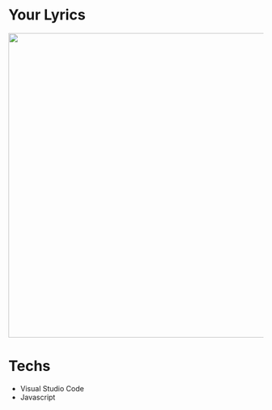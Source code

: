 # Your Lyrics
<p align="center">
  <img src="https://imgur.com/oFfiyTT.png" width="600">
</p>

# Techs

* Visual Studio Code
* Javascript

